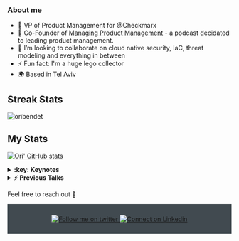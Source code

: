 ### About me
- 🔭 VP of Product Management for @Checkmarx
- :musical_note: Co-Founder of <a href="https://anchor.fm/mpm-podcast">Managing Product Management</a> - a podcast decidated to leading product management. 
- 👯 I’m looking to collaborate on cloud native security, IaC, threat modeling and everything in between
- ⚡ Fun fact: I'm a huge lego collector
- :earth_africa: Based in Tel Aviv
<!--
**oribendetcx/oribendetcx** is a ✨ _special_ ✨ repository because its `README.md` (this file) appears on your GitHub profile.

Here are some ideas to get you started:

- 🔭 I’m currently working on ...
- 🌱 I’m currently learning ...
- 👯 I’m looking to collaborate on ...
- 🤔 I’m looking for help with ...
- 💬 Ask me about ...
- 📫 How to reach me: ...
- 😄 Pronouns: ...
- ⚡ Fun fact: ...
-->
## Streak Stats
<img src="https://github-readme-streak-stats.herokuapp.com/?user=oribendetcx&theme=algolia" alt="oribendet"  />

## My Stats
[![Ori' GitHub stats](https://github-readme-stats.vercel.app/api?username=oribendetcx&theme=dracula)](https://github.com/oribendetcx/github-readme-stats&?theme=dark)



<details>
  <summary><b>:key: Keynotes</b></summary> 
  <a href="https://www.developerweek.com/global/conference/cloud/agenda/">DeveloperWeek Cloud: The Cloud on the Horizon: Going Beyond AppSec: What Lies Ahead for Security, Development, and CloudSec Teams?</a> <br>
  <a href="https://youtu.be/LYAIn1ywVSs">Israel Clouds: The Cloud on the Horizon: Going Beyond AppSec: What Lies Ahead for Security, Development, and CloudSec Teams?</a> <br>
    <a href="https://checkmarx-tenerife2022.forms-wizard.biz/">Tenerife 2022: The Power of the Platform; The future is now!</a> <br>
</details>

<details> 
  <summary><b>⚡ Previous Talks</b></summary> 
    <a href="[https://vimeo.com/647880002/357ed36cff](https://portal.awsevents.com/events/reinvent2022/dashboard/event/sessions](https://sched.co/1H1Q5)">DeveloperWeek: Stop Worrying about Vulnerabilities - A Practical Guide to Application Security in a DevSecOps World</a> <br>
  <a href="https://vimeo.com/647880002/357ed36cff](https://portal.awsevents.com/events/reinvent2022/dashboard/event/sessions">AWS re:invent - On the horizon: What’s next for security, development, and CloudSec teams? </a> <br>
  <a href="https://vimeo.com/647880002/357ed36cff">A Product Manager's guide to Open Source projects -PMF Europe 2021 </a> <br>
  <a href="https://youtu.be/Hs_YbAH9giI">Avoiding IaC misconfiguration (on multiple platforms)- YallaDevOps 2021 [Hebrew]</a> <br>
  <a href="https://youtu.be/56AM1wiIOss">Keeping Infrastructure as Code Secure (KICS)- Black Hat Asia 2021</a> <br> 
  <a href="https://youtu.be/eaD-tGMOKe8">Avoiding IaC misconfiguration - DevSecOps24</a> <br>
  <a href="https://youtu.be/Lwt5xOukme4">Product Tank TLV - Ori Bendet - Intuition vs. Data 2020 [Hebrew]</a> <br> 
  <a href="https://youtu.be/0wCfwSam_AY">Product Management - Success Stories: Ori Bendet 2020 [Hebrew]</a> <br> 
  <a href="https://youtu.be/q_6m6Gles50">Knowledge, learning and your bottom-line | TheMarker - Top 100 Companies 2019 (Hebrew) </a><br> 
  <a href="https://youtu.be/LA8rapXOK_0">Tales from the Dark Side - Selenium Conf 2016</a> <br>
  <a href="https://youtu.be/GGGgFRDDM5g">Testing your Software Testers AISTQ 2016 [Hebrew]</a> <br>
  
  <br/>

</details>

Feel free to reach out 💬
<div align="center" style="background:#414a50; padding: 25px 0;">
    <a href="https://twitter.com/bendet_ori">
        <img src="https://raw.githubusercontent.com/Iwi4a/iwi4a/master/assets/twitter.svg" alt="Follow me on twitter">
    </a>
     <a href="https://www.linkedin.com/in/oribendet/">
        <img src="https://raw.githubusercontent.com/Iwi4a/iwi4a/master/assets/linkedin.svg" alt="Connect on Linkedin">
    </a>
</div>
